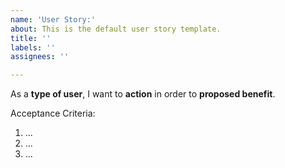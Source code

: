 ```yaml
---
name: 'User Story:'
about: This is the default user story template.
title: ''
labels: ''
assignees: ''

---
```


As a **type of user**, I want to **action** in order to **proposed benefit**.

Acceptance Criteria:

1) ...
2) ...
3) ...
